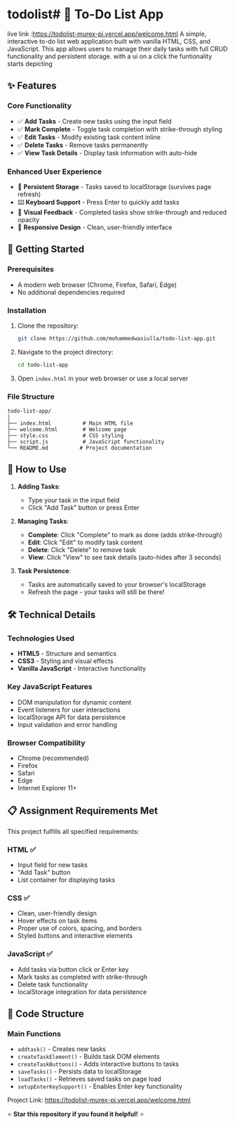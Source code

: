 # todolist# 📝 To-Do List App
live link :https://todolist-murex-pi.vercel.app/welcome.html
A simple, interactive to-do list web application built with vanilla HTML, CSS, and JavaScript. This app allows users to manage their daily tasks with full CRUD functionality and persistent storage.
with a ui on a click the funtionality starts depicting
## ✨ Features

### Core Functionality
- ✅ **Add Tasks** - Create new tasks using the input field
- ✅ **Mark Complete** - Toggle task completion with strike-through styling
- ✅ **Edit Tasks** - Modify existing task content inline
- ✅ **Delete Tasks** - Remove tasks permanently
- ✅ **View Task Details** - Display task information with auto-hide

### Enhanced User Experience
- 🔄 **Persistent Storage** - Tasks saved to localStorage (survives page refresh)
- ⌨️ **Keyboard Support** - Press Enter to quickly add tasks
- 🎨 **Visual Feedback** - Completed tasks show strike-through and reduced opacity
- 📱 **Responsive Design** - Clean, user-friendly interface

## 🚀 Getting Started

### Prerequisites
- A modern web browser (Chrome, Firefox, Safari, Edge)
- No additional dependencies required

### Installation
1. Clone the repository:
   ```bash
   git clone https://github.com/mohammedwasiulla/todo-list-app.git
   ```

2. Navigate to the project directory:
   ```bash
   cd todo-list-app
   ```

3. Open `index.html` in your web browser or use a local server

### File Structure
```
todo-list-app/
│
├── index.html          # Main HTML file
├── welcome.html        # Welcome page
├── style.css           # CSS styling
├── script.js           # JavaScript functionality
└── README.md          # Project documentation
```

## 🎯 How to Use

1. **Adding Tasks**: 
   - Type your task in the input field
   - Click "Add Task" button or press Enter

2. **Managing Tasks**:
   - **Complete**: Click "Complete" to mark as done (adds strike-through)
   - **Edit**: Click "Edit" to modify task content
   - **Delete**: Click "Delete" to remove task
   - **View**: Click "View" to see task details (auto-hides after 3 seconds)

3. **Task Persistence**: 
   - Tasks are automatically saved to your browser's localStorage
   - Refresh the page - your tasks will still be there!

## 🛠️ Technical Details

### Technologies Used
- **HTML5** - Structure and semantics
- **CSS3** - Styling and visual effects
- **Vanilla JavaScript** - Interactive functionality

### Key JavaScript Features
- DOM manipulation for dynamic content
- Event listeners for user interactions
- localStorage API for data persistence
- Input validation and error handling

### Browser Compatibility
- Chrome (recommended)
- Firefox
- Safari
- Edge
- Internet Explorer 11+

## 📋 Assignment Requirements Met

This project fulfills all specified requirements:

### HTML ✅
- Input field for new tasks
- "Add Task" button
- List container for displaying tasks

### CSS ✅
- Clean, user-friendly design
- Hover effects on task items
- Proper use of colors, spacing, and borders
- Styled buttons and interactive elements

### JavaScript ✅
- Add tasks via button click or Enter key
- Mark tasks as completed with strike-through
- Delete task functionality
- localStorage integration for data persistence

## 🔧 Code Structure

### Main Functions
- `addtask()` - Creates new tasks
- `createTaskElement()` - Builds task DOM elements
- `createTaskButtons()` - Adds interactive buttons to tasks
- `saveTasks()` - Persists data to localStorage
- `loadTasks()` - Retrieves saved tasks on page load
- `setupEnterKeySupport()` - Enables Enter key functionality


Project Link: https://todolist-murex-pi.vercel.app/welcome.html


⭐ **Star this repository if you found it helpful!** ⭐
